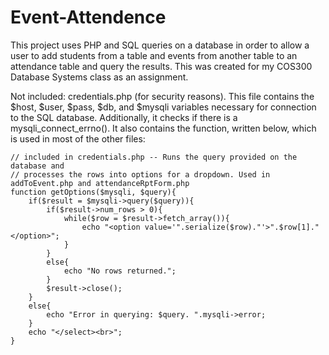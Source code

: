# Event-Attendence
This project uses PHP and SQL queries on a database in order to allow a user to add students from a table and events from another table to an attendance table and query the results. This was created for my COS300 Database Systems class as an assignment.

Not included: credentials.php (for security reasons). 
This file contains the $host, $user, $pass, $db, and $mysqli variables necessary for connection to the SQL database. Additionally, it checks if there is a mysqli_connect_errno().
It also contains the function, written below, which is used in most of the other files:
```
// included in credentials.php -- Runs the query provided on the database and 
// processes the rows into options for a dropdown. Used in addToEvent.php and attendanceRptForm.php
function getOptions($mysqli, $query){
	if($result = $mysqli->query($query)){
		if($result->num_rows > 0){
			while($row = $result->fetch_array()){
				echo "<option value='".serialize($row)."'>".$row[1]."</option>";
			}
		}
		else{
			echo "No rows returned.";
		}
		$result->close();
	}
	else{
		echo "Error in querying: $query. ".mysqli->error;
	}
	echo "</select><br>";
}
```

